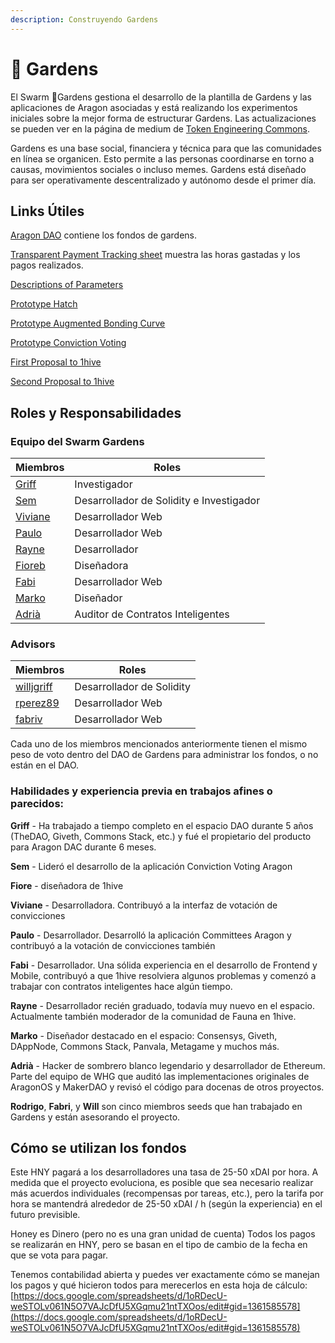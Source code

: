 ```yaml
---
description: Construyendo Gardens
---
```


# 🌻 Gardens

El Swarm 🌻Gardens gestiona el desarrollo de la plantilla de Gardens y las aplicaciones de Aragon asociadas y está realizando los experimentos iniciales sobre la mejor forma de estructurar Gardens. Las actualizaciones se pueden ver en la página de medium de [Token Engineering Commons](https://tecommons.medium.com).&#x20;

Gardens es una base social, financiera y técnica para que las comunidades en línea se organicen. Esto permite a las personas coordinarse en torno a causas, movimientos sociales o incluso memes. Gardens está diseñado para ser operativamente descentralizado y autónomo desde el primer día.

## Links Útiles

[Aragon DAO](https://aragon.1hive.org/#/gardensswarm/) contiene los fondos de gardens.

[Transparent Payment Tracking sheet](https://docs.google.com/spreadsheets/d/1oRDecU-weSTOLv061N5O7VAJcDfU5XGqmu21ntTXOos/edit#gid=1361585578) muestra las horas gastadas y los pagos realizados.

[Descriptions of Parameters](https://forum.tecommons.org/c/Token-talk-anything-about-the-TEC-token-such-as-issuance-and-hatches/9)

[Prototype Hatch](https://hatch.tecommons.org)

[Prototype Augmented Bonding Curve](https://convert.tecommons.org)

[Prototype Conviction Voting ](https://gov.tecommons.org/#/)

[First Proposal to 1hive](https://forum.1hive.org/t/bootstrapping-the-1hive-gardens-swarm-dao/1159)

[Second Proposal to 1hive](https://forum.1hive.org/t/continued-progress-on-the-gardens-swarm/1782)

## Roles y Responsabilidades

### Equipo del Swarm Gardens

| Miembros                                   | Roles                                     |
| ------------------------------------------ | ----------------------------------------- |
| [Griff](https://github.com/griffgreen)     | Investigador                              |
| [Sem](https://github.com/sembrestels)      | Desarrollador de Solidity e Investigador  |
| [Viviane](https://github.com/vivianedias)  | Desarrollador Web                         |
| [Paulo](https://github.com/pjcolombo)      | Desarrollador Web                         |
| [Rayne](https://github.com/anthonyoliai)   | Desarrollador                             |
| [Fioreb](https://forum.1hive.org/u/fioreb) | Diseñadora                                |
| [Fabi](https://github.com/famole/)         | Desarrollador Web                         |
| [Marko](https://github.com/markoprljic)    | Diseñador                                 |
| [Adrià](https://adria0.github.io/cv/)      | Auditor de Contratos Inteligentes         |

### Advisors

| Miembros                                      | Roles                     |
| --------------------------------------------- | ------------------------- |
| [willjgriff](https://github.com/willjgriff)   | Desarrollador de Solidity |
| [rperez89](https://github.com/rperez89)       | Desarrollador Web         |
| [fabriv](https://github.com/fabriziovigevani) | Desarrollador Web         |

Cada uno de los miembros mencionados anteriormente tienen el mismo peso de voto dentro del DAO de Gardens para administrar los fondos, o no están en el DAO.

### Habilidades y experiencia previa en trabajos afines o parecidos:

**Griff** - Ha trabajado a tiempo completo en el espacio DAO durante 5 años (TheDAO, Giveth, Commons Stack, etc.) y fué el propietario del producto para Aragon DAC durante 6 meses.

**Sem** - Lideró el desarrollo de la aplicación Conviction Voting Aragon

**Fiore** - diseñadora de 1hive

**Viviane** - Desarrolladora. Contribuyó a la interfaz de votación de convicciones

**Paulo** - Desarrollador. Desarrolló la aplicación Committees Aragon y contribuyó a la votación de convicciones también

**Fabi** - Desarrollador. Una sólida experiencia en el desarrollo de Frontend y Mobile, contribuyó a que 1hive resolviera algunos problemas y comenzó a trabajar con contratos inteligentes hace algún tiempo.

**Rayne** - Desarrollador recién graduado, todavía muy nuevo en el espacio. Actualmente también moderador de la comunidad de Fauna en 1hive.

**Marko** - Diseñador destacado en el espacio: Consensys, Giveth, DAppNode, Commons Stack, Panvala, Metagame y muchos más.

**Adrià** - Hacker de sombrero blanco legendario y desarrollador de Ethereum. Parte del equipo de WHG que auditó las implementaciones originales de AragonOS y MakerDAO y revisó el código para docenas de otros proyectos.&#x20;

**Rodrigo**, **Fabri**, y **Will** son cinco miembros seeds que han trabajado en Gardens y están asesorando el proyecto.&#x20;

## Cómo se utilizan los fondos

Este HNY pagará a los desarrolladores una tasa de 25-50 xDAI por hora. A medida que el proyecto evoluciona, es posible que sea necesario realizar más acuerdos individuales (recompensas por tareas, etc.), pero la tarifa por hora se mantendrá alrededor de 25-50 xDAI / h (según la experiencia) en el futuro previsible.&#x20;

Honey es  Dinero (pero no es una gran unidad de cuenta) Todos los pagos se realizarán en HNY, pero se basan en el tipo de cambio de la fecha en que se vota para pagar.&#x20;

Tenemos contabilidad abierta y puedes ver exactamente cómo se manejan los pagos y qué hicieron todos para merecerlos en esta hoja de cálculo:\
[https://docs.google.com/spreadsheets/d/1oRDecU-weSTOLv061N5O7VAJcDfU5XGqmu21ntTXOos/edit#gid=1361585578](https://docs.google.com/spreadsheets/d/1oRDecU-weSTOLv061N5O7VAJcDfU5XGqmu21ntTXOos/edit#gid=1361585578)
